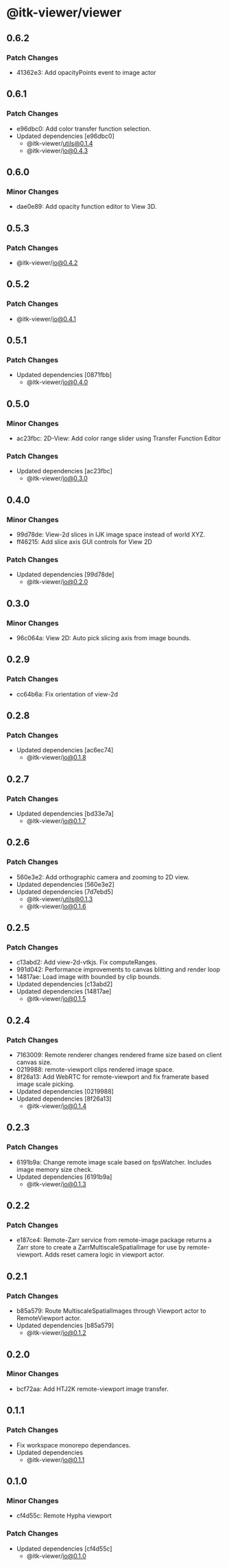 # @itk-viewer/viewer

## 0.6.2

### Patch Changes

- 41362e3: Add opacityPoints event to image actor

## 0.6.1

### Patch Changes

- e96dbc0: Add color transfer function selection.
- Updated dependencies [e96dbc0]
  - @itk-viewer/utils@0.1.4
  - @itk-viewer/io@0.4.3

## 0.6.0

### Minor Changes

- dae0e89: Add opacity function editor to View 3D.

## 0.5.3

### Patch Changes

- @itk-viewer/io@0.4.2

## 0.5.2

### Patch Changes

- @itk-viewer/io@0.4.1

## 0.5.1

### Patch Changes

- Updated dependencies [0871fbb]
  - @itk-viewer/io@0.4.0

## 0.5.0

### Minor Changes

- ac23fbc: 2D-View: Add color range slider using Transfer Function Editor

### Patch Changes

- Updated dependencies [ac23fbc]
  - @itk-viewer/io@0.3.0

## 0.4.0

### Minor Changes

- 99d78de: View-2d slices in IJK image space instead of world XYZ.
- ff46215: Add slice axis GUI controls for View 2D

### Patch Changes

- Updated dependencies [99d78de]
  - @itk-viewer/io@0.2.0

## 0.3.0

### Minor Changes

- 96c064a: View 2D: Auto pick slicing axis from image bounds.

## 0.2.9

### Patch Changes

- cc64b6a: Fix orientation of view-2d

## 0.2.8

### Patch Changes

- Updated dependencies [ac6ec74]
  - @itk-viewer/io@0.1.8

## 0.2.7

### Patch Changes

- Updated dependencies [bd33e7a]
  - @itk-viewer/io@0.1.7

## 0.2.6

### Patch Changes

- 560e3e2: Add orthographic camera and zooming to 2D view.
- Updated dependencies [560e3e2]
- Updated dependencies [7d7ebd5]
  - @itk-viewer/utils@0.1.3
  - @itk-viewer/io@0.1.6

## 0.2.5

### Patch Changes

- c13abd2: Add view-2d-vtkjs. Fix computeRanges.
- 991d042: Performance improvements to canvas blitting and render loop
- 14817ae: Load image with bounded by clip bounds.
- Updated dependencies [c13abd2]
- Updated dependencies [14817ae]
  - @itk-viewer/io@0.1.5

## 0.2.4

### Patch Changes

- 7163009: Remote renderer changes rendered frame size based on client canvas size.
- 0219988: remote-viewport clips rendered image space.
- 8f26a13: Add WebRTC for remote-viewport and fix framerate based image scale picking.
- Updated dependencies [0219988]
- Updated dependencies [8f26a13]
  - @itk-viewer/io@0.1.4

## 0.2.3

### Patch Changes

- 6191b9a: Change remote image scale based on fpsWatcher. Includes image memory size check.
- Updated dependencies [6191b9a]
  - @itk-viewer/io@0.1.3

## 0.2.2

### Patch Changes

- e187ce4: Remote-Zarr service from remote-image package returns a Zarr store to create a ZarrMultiscaleSpatialImage for use by remote-viewport. Adds reset camera logic in viewport actor.

## 0.2.1

### Patch Changes

- b85a579: Route MultiscaleSpatialImages through Viewport actor to RemoteViewport actor.
- Updated dependencies [b85a579]
  - @itk-viewer/io@0.1.2

## 0.2.0

### Minor Changes

- bcf72aa: Add HTJ2K remote-viewport image transfer.

## 0.1.1

### Patch Changes

- Fix workspace monorepo dependances.
- Updated dependencies
  - @itk-viewer/io@0.1.1

## 0.1.0

### Minor Changes

- cf4d55c: Remote Hypha viewport

### Patch Changes

- Updated dependencies [cf4d55c]
  - @itk-viewer/io@0.1.0

